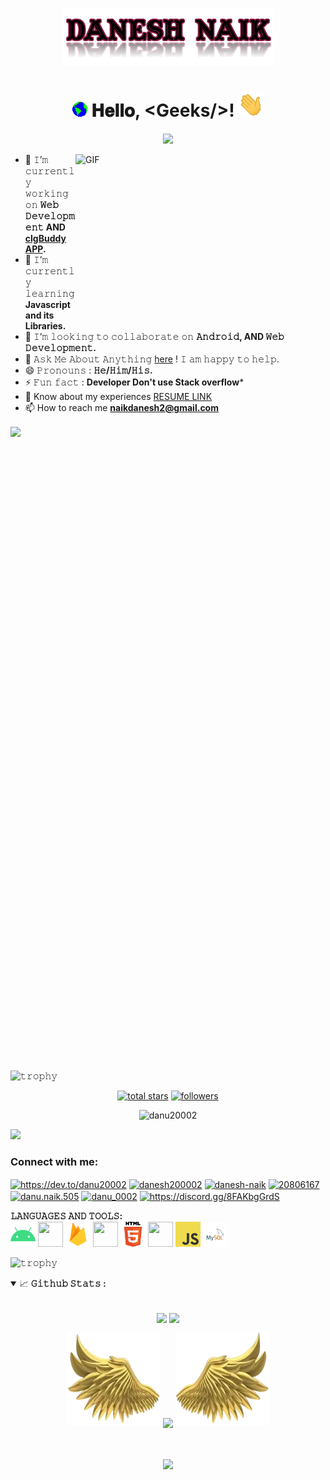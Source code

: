
<!-- stackoverflow -->
<!-- <a href="https://github.com/harish-sethuraman/readme-components">
<img  src="https://readme-components.vercel.app/api?component=stackoverflow&stackoverflowid=20806167&textfill=black&fill=linear-gradient%2862deg%2C%20%238EC5FC%200%25%2C%20%23E0C3FC%20100%25%29%3B%0A">
</a> -->
</h1>
 <p align="center">
  <a href="https://github.com/DenverCoder1">
    <img src="https://github.com/danu20002/danu20002/blob/main/images/coollogo_com-14702384.png" alt="Danesh Naik" /></a>
</p>                                                         
<h1 align="center">
  <img src="GIF/Earth.gif" width="24px">
  𝐇𝐞𝐥𝐥𝐨, &ltGeeks/&gt;!
  <img src="GIF/Hi.gif" width="40px" />
</h1>
<p align="center">
  <!-- Typing SVG by DenverCoder1 - https://github.com/DenverCoder1/readme-typing-svg -->
  <a href="https://github.com/DenverCoder1/readme-typing-svg">
    <img src="https://readme-typing-svg.demolab.com/?lines=Learning%20web%20and%20app%20developement;Good%20In%20Problem%20Solving;Always%20learning%20new%20things&font=Fira%20Code&center=true&width=440&height=45&color=f75c7e&vCenter=true&pause=1000&size=22" /></a>
</p>
<img align="right" height="250" width="400" alt="GIF" src="https://camo.githubusercontent.com/86a3b6db470f1a0429f7355c08d1edabf3d2c804/68747470733a2f2f6d69726f2e6d656469756d2e636f6d2f6d61782f313336302f312a495247486d69477361313673746564517649615a66772e676966"/>

- 🔭 𝙸’𝚖 𝚌𝚞𝚛𝚛𝚎𝚗𝚝𝚕𝚢 𝚠𝚘𝚛𝚔𝚒𝚗𝚐 𝚘𝚗 **𝚆𝚎𝚋 𝙳𝚎𝚟𝚎𝚕𝚘𝚙𝚖𝚎𝚗𝚝 AND [clgBuddy APP](https://play.google.com/store/apps/details?id=com.daneshnaik.chatbot).**
- 🌱 𝙸’𝚖 𝚌𝚞𝚛𝚛𝚎𝚗𝚝𝚕𝚢 𝚕𝚎𝚊𝚛𝚗𝚒𝚗𝚐 **Javascript and its Libraries.**
- 👯 𝙸’𝚖 𝚕𝚘𝚘𝚔𝚒𝚗𝚐 𝚝𝚘 𝚌𝚘𝚕𝚕𝚊𝚋𝚘𝚛𝚊𝚝𝚎 𝚘𝚗 **𝙰𝚗𝚍𝚛𝚘𝚒𝚍, AND 𝚆𝚎𝚋 𝙳𝚎𝚟𝚎𝚕𝚘𝚙𝚖𝚎𝚗𝚝.**
- 💬 𝙰𝚜𝚔 𝙼𝚎 𝙰𝚋𝚘𝚞𝚝 𝙰𝚗𝚢𝚝𝚑𝚒𝚗𝚐 [here](https://github.com/danu20002/danu20002/issues/1) ! 𝙸 𝚊𝚖 𝚑𝚊𝚙𝚙𝚢 𝚝𝚘 𝚑𝚎𝚕𝚙.
- 😄 𝙿𝚛𝚘𝚗𝚘𝚞𝚗𝚜 : **𝙷𝚎/𝙷𝚒𝚖/𝙷𝚒𝚜.**
- ⚡ 𝙵𝚞𝚗 𝚏𝚊𝚌𝚝 : **Developer Don't use Stack overflow***
-  📄 Know about my experiences [RESUME LINK](https://drive.google.com/file/d/1wqgZegzYmg0T_SMROMNoqxkShAlHGYTs/view?usp=share_link)
-  📫 How to reach me **naikdanesh2@gmail.com**

  <div>
<img src="https://miro.medium.com/v2/resize:fit:2000/1*-ntL3Dsvc-dJ5cLGRtSuEw.gif"  align="center">
  <div style="padding-top:1000px; padding-left:500px">
 </div>
 
![𝚝𝚛𝚘𝚙𝚑𝚢](https://github-profile-trophy.vercel.app/?username=danu20002&column=9&margin-w=15&margin-h=15&no-bg=true&no-frame=true&theme=juicyfresh)


<p align="center">
  <a href="https://github.com/danu20002?tab=repositories&sort=stargazers">
    <img alt="total stars" title="Total stars on GitHub" src="https://custom-icon-badges.demolab.com/github/stars/danu20002?color=55960c&style=for-the-badge&labelColor=488207&logo=star"/></a>
  <a href="https://github.com/danu20002?tab=followers">
    <img alt="followers" title="Follow me on Github" src="https://custom-icon-badges.demolab.com/github/followers/danu20002?color=236ad3&labelColor=1155ba&style=for-the-badge&logo=person-add&label=Follow&logoColor=white"/></a>
 <p align="center"> <img src="https://komarev.com/ghpvc/?username=danu20002&label=Profile%20views&color=0e75b6&style=flat" alt="danu20002" /> 
   
  </p>
</p>
 <img src="https://github-readme-activity-graph.vercel.app/graph?username=danu20002&theme=react-dark&hide_border=true" />
<h3 align="left">Connect with me:</h3>
<p align="left">
<a href="https://dev.to/https://dev.to/danu20002" target="blank"><img align="center" src="https://raw.githubusercontent.com/rahuldkjain/github-profile-readme-generator/master/src/images/icons/Social/devto.svg" alt="https://dev.to/danu20002" height="30" width="40" /></a>
<a href="https://twitter.com/danesh200002" target="blank"><img align="center" src="https://raw.githubusercontent.com/rahuldkjain/github-profile-readme-generator/master/src/images/icons/Social/twitter.svg" alt="danesh200002" height="30" width="40" /></a>
<a href="https://linkedin.com/in/danesh-naik" target="blank"><img align="center" src="https://raw.githubusercontent.com/rahuldkjain/github-profile-readme-generator/master/src/images/icons/Social/linked-in-alt.svg" alt="danesh-naik" height="30" width="40" /></a>
<a href="https://stackoverflow.com/users/20806167" target="blank"><img align="center" src="https://raw.githubusercontent.com/rahuldkjain/github-profile-readme-generator/master/src/images/icons/Social/stack-overflow.svg" alt="20806167" height="30" width="40" /></a>
<a href="https://fb.com/danu.naik.505" target="blank"><img align="center" src="https://raw.githubusercontent.com/rahuldkjain/github-profile-readme-generator/master/src/images/icons/Social/facebook.svg" alt="danu.naik.505" height="30" width="40" /></a>
<a href="https://instagram.com/danu_0002" target="blank"><img align="center" src="https://raw.githubusercontent.com/rahuldkjain/github-profile-readme-generator/master/src/images/icons/Social/instagram.svg" alt="danu_0002" height="30" width="40" /></a>
<a href="https://discord.gg/https://discord.gg/8FAKbgGrdS" target="blank"><img align="center" src="https://raw.githubusercontent.com/rahuldkjain/github-profile-readme-generator/master/src/images/icons/Social/discord.svg" alt="https://discord.gg/8FAKbgGrdS" height="30" width="40" /></a>
</p>

**𝙻𝙰𝙽𝙶𝚄𝙰𝙶𝙴𝚂 𝙰𝙽𝙳 𝚃𝙾𝙾𝙻𝚂:**  
<code><img height="40" width="40" src="https://raw.githubusercontent.com/github/explore/80688e429a7d4ef2fca1e82350fe8e3517d3494d/topics/android/android.png"></code>
<code><img height="40" width="40" src="https://images.vexels.com/media/users/3/166401/isolated/preview/b82aa7ac3f736dd78570dd3fa3fa9e24-java-programming-language-icon-by-vexels.png"></code>
<code><img height="40" width="40" src="https://raw.githubusercontent.com/github/explore/80688e429a7d4ef2fca1e82350fe8e3517d3494d/topics/firebase/firebase.png"></code>
<code><img height="40" width="40" src="https://cdn.iconscout.com/icon/free/png-512/c-programming-569564.png"></code>
<code><img height="40" width="40" src="https://raw.githubusercontent.com/github/explore/80688e429a7d4ef2fca1e82350fe8e3517d3494d/topics/html/html.png"></code>
<code><img height="40" width="40" src="https://cdn.iconscout.com/icon/free/png-256/css-131-722685.png"></code>
<code><img height="40" width="40" src="https://raw.githubusercontent.com/github/explore/80688e429a7d4ef2fca1e82350fe8e3517d3494d/topics/javascript/javascript.png"></code>
<code><img height="40" width="40" src="https://raw.githubusercontent.com/github/explore/80688e429a7d4ef2fca1e82350fe8e3517d3494d/topics/mysql/mysql.png"></code>
 
<!--  ![](https://github-profile-trophy.vercel.app/?username=danu20002&theme=radical&no-frame=false&no-bg=true&margin-w=4) -->
![𝚝𝚛𝚘𝚙𝚑𝚢](https://github-profile-trophy.vercel.app/?username=danu20002&column=9&margin-w=15&margin-h=15&no-bg=true&no-frame=true&theme=juicyfresh)
 
<details open="">
<summary>
  <g-emoji class="g-emoji" alias="chart_with_upwards_trend" fallback-src="https://github.githubassets.com/images/icons/emoji/unicode/1f4c8.png">📈</g-emoji>
  <strong>𝙶𝚒𝚝𝚑𝚞𝚋 𝚂𝚝𝚊𝚝𝚜 : </strong>
</summary>
<br/>

<p align="center">
    <img align="center" src="https://github-readme-stats.vercel.app/api?username=danu20002&show_icons=true&hide_border=true&title_color=94b4a4&amp&icon_color=FFFFFF&amp&text_color=FFFFFF&amp&bg_color=000000&count_private=true&include_all_commits=true"/>
    <img align="center" height="195px" src="https://github-readme-stats.vercel.app/api/top-langs/?username=danu20002&text_color=FFFFFF&bg_color=000000&title_color=94b4a4&langs_count=15&layout=compact&hide_border=true" />
</p>
</details>



<p align="center">
  <img height="150" width="150" src="WEBP/left.webp">
  <img align="center" src="https://github-readme-streak-stats.herokuapp.com/?user=danu20002&theme=dark&hide_border=true"/>
  <img height="150" width="150" src="WEBP/right.webp">
</p>

<h1 align="center">
  <a href="https://git.io/typing-svg">
    <img src="https://readme-typing-svg.herokuapp.com/?lines=Hey,+👋;Have+A+Good+Day;Nice+to+meet+you!&center=true&size=30">
  </a>
